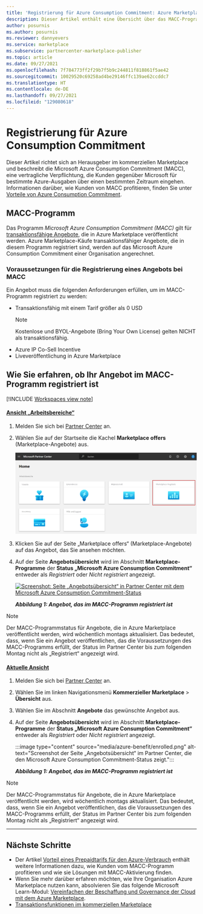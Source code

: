 ```yaml
---
title: 'Registrierung für Azure Consumption Commitment: Azure Marketplace'
description: Dieser Artikel enthält eine Übersicht über das MACC-Programm (Microsoft Azure Consumption Commitment), wie Sie feststellen können, ob Ihr Angebot für das MACC-Programm registriert ist, und die Anforderungen für MACC.
author: posurnis
ms.author: posurnis
ms.reviewer: dannyevers
ms.service: marketplace
ms.subservice: partnercenter-marketplace-publisher
ms.topic: article
ms.date: 09/27/2021
ms.openlocfilehash: 7f784773ff2f29b7f5b9c244811f818861f5ae42
ms.sourcegitcommit: 10029520c69258ad4be29146ffc139ae62ccddc7
ms.translationtype: HT
ms.contentlocale: de-DE
ms.lasthandoff: 09/27/2021
ms.locfileid: "129080618"
---
```

# <a name="azure-consumption-commitment-enrollment"></a>Registrierung für Azure Consumption Commitment

Dieser Artikel richtet sich an Herausgeber im kommerziellen Marketplace und beschreibt die Microsoft Azure Consumption Commitment (MACC), eine vertragliche Verpflichtung, die Kunden gegenüber Microsoft für bestimmte Azure-Ausgaben über einen bestimmten Zeitraum eingehen. Informationen darüber, wie Kunden von MACC profitieren, finden Sie unter [Vorteile von Azure Consumption Commitment](/marketplace/azure-consumption-commitment-benefit).

## <a name="macc-program"></a>MACC-Programm

Das Programm _Microsoft Azure Consumption Commitment (MACC)_ gilt für [transaktionsfähige Angebote](marketplace-commercial-transaction-capabilities-and-considerations.md#transact-overview), die in Azure Marketplace veröffentlicht werden. Azure Marketplace-Käufe transaktionsfähiger Angebote, die in diesem Programm registriert sind, werden auf das Microsoft Azure Consumption Commitment einer Organisation angerechnet.

### <a name="requirements-for-an-offer-to-be-enrolled-in-macc"></a>Voraussetzungen für die Registrierung eines Angebots bei MACC

Ein Angebot muss die folgenden Anforderungen erfüllen, um im MACC-Programm registriert zu werden:

- Transaktionsfähig mit einem Tarif größer als 0 USD  
    > [!NOTE]
    > Kostenlose und BYOL-Angebote (Bring Your Own License) gelten NICHT als transaktionsfähig.
- Azure IP Co-Sell Incentive
- Liveveröffentlichung in Azure Marketplace

## <a name="how-to-see-if-your-offer-is-enrolled-in-the-macc-program"></a>Wie Sie erfahren, ob Ihr Angebot im MACC-Programm registriert ist

[!INCLUDE [Workspaces view note](./includes/preview-interface.md)]

#### <a name="workspaces-view"></a>[Ansicht „Arbeitsbereiche“](#tab/workspaces-view)

1. Melden Sie sich bei [Partner Center](https://partner.microsoft.com/dashboard/home) an.
1. Wählen Sie auf der Startseite die Kachel **Marketplace offers** (Marketplace-Angebote) aus.

    [ ![Veranschaulichung der Kachel „Marketplace offers“ (Marketplace-Angebote) auf der Startseite in Partner Center](./media/workspaces/partner-center-home.png) ](./media/workspaces/partner-center-home.png#lightbox)

1. Klicken Sie auf der Seite „Marketplace offers“ (Marketplace-Angebote) auf das Angebot, das Sie ansehen möchten.
1. Auf der Seite **Angebotsübersicht** wird im Abschnitt **Marketplace-Programme** der **Status „Microsoft Azure Consumption Commitment“** entweder als _Registriert_ oder _Nicht registriert_ angezeigt.

    [ ![Screenshot: Seite „Angebotsübersicht“ in Partner Center mit dem Microsoft Azure Consumption Commitment-Status](media/azure-benefit/enrolled-workspaces.png) ](media/azure-benefit/enrolled-workspaces.png#lightbox)

    ***Abbildung 1: Angebot, das im MACC-Programm registriert ist***

> [!NOTE]
> Der MACC-Programmstatus für Angebote, die in Azure Marketplace veröffentlicht werden, wird wöchentlich montags aktualisiert. Das bedeutet, dass, wenn Sie ein Angebot veröffentlichen, das die Voraussetzungen des MACC-Programms erfüllt, der Status im Partner Center bis zum folgenden Montag nicht als „Registriert“ angezeigt wird.

#### <a name="current-view"></a>[Aktuelle Ansicht](#tab/current-view)

1. Melden Sie sich bei [Partner Center](https://partner.microsoft.com/dashboard/home) an.
1. Wählen Sie im linken Navigationsmenü **Kommerzieller Marketplace** > **Übersicht** aus.
1. Wählen Sie im Abschnitt **Angebote** das gewünschte Angebot aus.
1. Auf der Seite **Angebotsübersicht** wird im Abschnitt **Marketplace-Programme** der **Status „Microsoft Azure Consumption Commitment“** entweder als _Registriert_ oder _Nicht registriert_ angezeigt.

    :::image type="content" source="media/azure-benefit/enrolled.png" alt-text="Screenshot der Seite „Angebotsübersicht“ im Partner Center, die den Microsoft Azure Consumption Commitment-Status zeigt.":::

    ***Abbildung 1: Angebot, das im MACC-Programm registriert ist***

> [!NOTE]
> Der MACC-Programmstatus für Angebote, die in Azure Marketplace veröffentlicht werden, wird wöchentlich montags aktualisiert. Das bedeutet, dass, wenn Sie ein Angebot veröffentlichen, das die Voraussetzungen des MACC-Programms erfüllt, der Status im Partner Center bis zum folgenden Montag nicht als „Registriert“ angezeigt wird.

---

## <a name="next-steps"></a>Nächste Schritte

- Der Artikel [Vorteil eines Prepaidtarifs für den Azure-Verbrauch](/marketplace/azure-consumption-commitment-benefit) enthält weitere Informationen dazu, wie Kunden vom MACC-Programm profitieren und wie sie Lösungen mit MACC-Aktivierung finden.
- Wenn Sie mehr darüber erfahren möchten, wie Ihre Organisation Azure Marketplace nutzen kann, absolvieren Sie das folgende Microsoft Learn-Modul: [Vereinfachen der Beschaffung und Governance der Cloud mit dem Azure Marketplace](/learn/modules/simplify-cloud-procurement-governance-azure-marketplace/).
- [Transaktionsfunktionen im kommerziellen Marketplace](marketplace-commercial-transaction-capabilities-and-considerations.md#transact-publishing-option)
